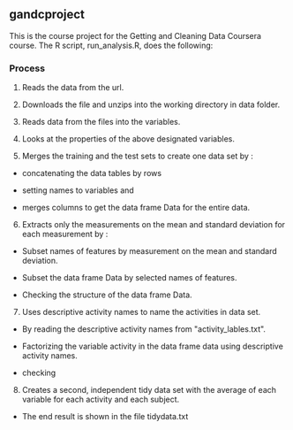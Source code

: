 ## gandcproject


This is the course project for the Getting and Cleaning Data Coursera course. The R script, run_analysis.R, does the following:


### Process

 1) Reads the data from the url.

 2) Downloads the file and unzips into the working directory in data folder.
 
 3) Reads data from the files into the variables.

 4) Looks at the properties of the above designated variables.

 
 5) Merges the training and the test sets to create one    data set by :
 
  * concatenating the data tables by rows
  
  * setting names to variables and 
  
  * merges columns to get the data frame Data for the entire data.

 6) Extracts only the measurements on the mean and standard deviation for each measurement by :

  * Subset names of features by measurement on the mean and standard deviation.
    
  * Subset the data frame Data by selected names of features.
  
  * Checking the structure of the data frame Data.
  
 7) Uses descriptive activity names to name the activities in data set.

  * By reading the descriptive activity names from "activity_lables.txt". 

  * Factorizing  the variable activity in the data frame data using descriptive activity names.
  
  * checking 
   

 8) Creates a second, independent tidy data set with the average of each variable for each activity and each subject.

 * The end result is shown in the file tidydata.txt








